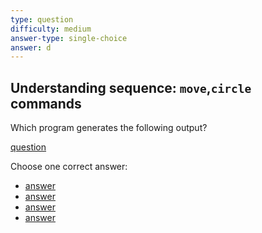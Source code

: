 ```yaml
---
type: question
difficulty: medium
answer-type: single-choice
answer: d
---
```


## Understanding sequence: `move`,`circle` commands

Which program generates the following output?

[question](2circles/d.evy "evy:source")

Choose one correct answer:

- [answer](2circles/a.evy "evy:svg")
- [answer](2circles/b.evy "evy:svg")
- [answer](2circles/c.evy "evy:svg")
- [answer](2circles/d.evy "evy:svg")
